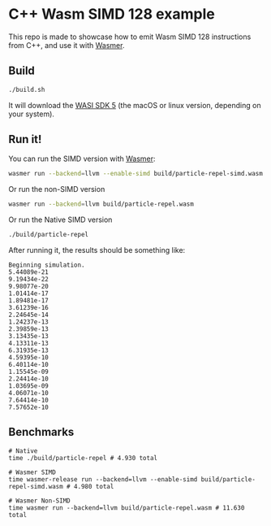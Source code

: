 # C++ Wasm SIMD 128 example

This repo is made to showcase how to emit Wasm SIMD 128 instructions from C++, and use it with [Wasmer](https://github.com/wasmerio/wasmer).

## Build

```bash
./build.sh
```

It will download the [WASI SDK 5](https://github.com/CraneStation/wasi-sdk/releases/tag/wasi-sdk-5) (the macOS or linux version, depending on your system).

## Run it!

You can run the SIMD version with [Wasmer](https://wasmer.io/):

```bash
wasmer run --backend=llvm --enable-simd build/particle-repel-simd.wasm
```

Or run the non-SIMD version

```bash
wasmer run --backend=llvm build/particle-repel.wasm
```

Or run the Native SIMD version

```bash
./build/particle-repel
```


After running it, the results should be something like:

```
Beginning simulation.
5.44089e-21
9.19434e-22
9.98077e-20
1.01414e-17
1.89481e-17
3.61239e-16
2.24645e-14
1.24237e-13
2.39859e-13
3.13435e-13
4.13311e-13
6.31935e-13
4.59395e-10
6.40114e-10
1.15545e-09
2.24414e-10
1.03695e-09
4.06071e-10
7.64414e-10
7.57652e-10
```

## Benchmarks

```
# Native
time ./build/particle-repel # 4.930 total

# Wasmer SIMD
time wasmer-release run --backend=llvm --enable-simd build/particle-repel-simd.wasm # 4.980 total

# Wasmer Non-SIMD
time wasmer run --backend=llvm build/particle-repel.wasm # 11.630 total
```
